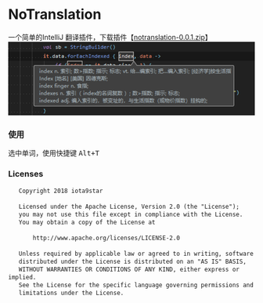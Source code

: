 # NoTranslation
一个简单的IntelliJ 翻译插件，下载插件【[notranslation-0.0.1.zip](https://github.com/iota9star/oops-android-kt/raw/master/art/notranslation-0.0.1.zip "notranslation-0.0.1.zip")】  
![art](https://github.com/iota9star/notranslation-intellij-kt/blob/master/art/1.png "art")
### 使用
选中单词，使用快捷键 <kbd>Alt+T</kbd>  

### Licenses
``` plain
   Copyright 2018 iota9star

   Licensed under the Apache License, Version 2.0 (the "License");
   you may not use this file except in compliance with the License.
   You may obtain a copy of the License at

       http://www.apache.org/licenses/LICENSE-2.0

   Unless required by applicable law or agreed to in writing, software
   distributed under the License is distributed on an "AS IS" BASIS,
   WITHOUT WARRANTIES OR CONDITIONS OF ANY KIND, either express or implied.
   See the License for the specific language governing permissions and
   limitations under the License.
```
